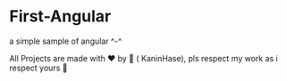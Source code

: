 # First-Angular

a simple sample of angular ^-^

 All Projects are made with ❤️ by 🐰 ( KaninHase), pls respect my work as i respect yours 🧸
